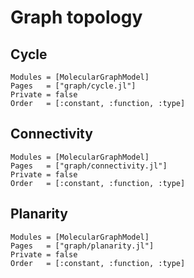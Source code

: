 
# Graph topology


## Cycle

```@autodocs
Modules = [MolecularGraphModel]
Pages   = ["graph/cycle.jl"]
Private = false
Order   = [:constant, :function, :type]
```


## Connectivity

```@autodocs
Modules = [MolecularGraphModel]
Pages   = ["graph/connectivity.jl"]
Private = false
Order   = [:constant, :function, :type]
```


## Planarity

```@autodocs
Modules = [MolecularGraphModel]
Pages   = ["graph/planarity.jl"]
Private = false
Order   = [:constant, :function, :type]
```
